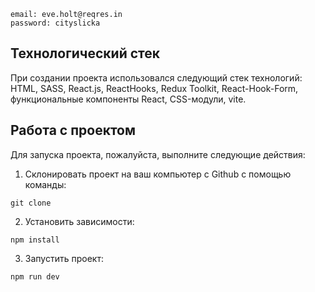 
```
email: eve.holt@reqres.in
password: cityslicka
```

## Технологический стек

При создании проекта использовался следующий стек технологий: HTML, SASS, React.js, ReactHooks, Redux Toolkit, React-Hook-Form, функциональные компоненты React, CSS-модули, vite.

## Работа с проектом

Для запуска проекта, пожалуйста, выполните следующие действия:

1. Склонировать проект на ваш компьютер с Github с помощью команды:

```
git clone 
```

2. Установить зависимости:

```
npm install
```

3. Запустить проект:

```
npm run dev
```
